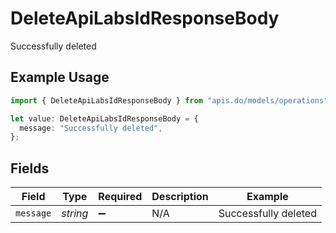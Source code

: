 # DeleteApiLabsIdResponseBody

Successfully deleted

## Example Usage

```typescript
import { DeleteApiLabsIdResponseBody } from "apis.do/models/operations";

let value: DeleteApiLabsIdResponseBody = {
  message: "Successfully deleted",
};
```

## Fields

| Field                | Type                 | Required             | Description          | Example              |
| -------------------- | -------------------- | -------------------- | -------------------- | -------------------- |
| `message`            | *string*             | :heavy_minus_sign:   | N/A                  | Successfully deleted |